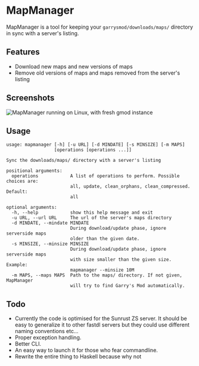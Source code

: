 # MapManager
MapManager is a tool for keeping your `garrysmod/downloads/maps/` directory in sync with a server's listing.
## Features
* Download new maps and new versions of maps
* Remove old versions of maps and maps removed from the server's listing
## Screenshots
![](https://i.imgur.com/POssDOr.png "MapManager running on Linux, with fresh gmod instance")
## Usage
```
usage: mapmanager [-h] [-u URL] [-d MINDATE] [-s MINSIZE] [-m MAPS]
                  [operations [operations ...]]

Sync the downloads/maps/ directory with a server's listing

positional arguments:
  operations            A list of operations to perform. Possible choices are:
                        all, update, clean_orphans, clean_compressed. Default:
                        all

optional arguments:
  -h, --help            show this help message and exit
  -u URL, --url URL     The url of the server's maps directory
  -d MINDATE, --mindate MINDATE
                        During download/update phase, ignore serverside maps
                        older than the given date.
  -s MINSIZE, --minsize MINSIZE
                        During download/update phase, ignore serverside maps
                        with size smaller than the given size. Example:
                        mapmanager --minsize 10M
  -m MAPS, --maps MAPS  Path to the maps/ directory. If not given, MapManager
                        will try to find Garry's Mod automatically.
```
## Todo
* Currently the code is optimised for the Sunrust ZS server. It should be easy to generalize it to other fastdl servers but they could use different naming conventions etc...
* Proper exception handling.
* Better CLI.
* An easy way to launch it for those who fear commandline.
* Rewrite the entire thing to Haskell because why not